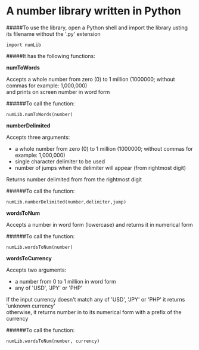 A number library written in Python
===

#####To use the library, open a Python shell and import the library usting its filename without the '.py' extension
```
import numLib
```

#####It has the following functions: 

**numToWords**
<p>Accepts  a  whole  number from zero (0) to 1 million (1000000; without commas for example: 1,000,000) <br/>and prints on screen number in  word form</p>

######To call the function:
```
numLib.numToWords(number)
```
**numberDelimited**
<p>Accepts three arguments: 
  <ul>
    <li>a  whole  number from zero (0) to 1 million (1000000; without commas for example: 1,000,000)
    <li>single character delimiter to be used
    <li>number of jumps when the delimiter will appear (from rightmost digit)
  </ul>
</p>
<p>Returns number delimited from from the rightmost digit</p>

######To call the function:
```
numLib.numberDelimited(number,delimiter,jump)
```

**wordsToNum**
<p>Accepts a number in word form (lowercase) and returns it in numerical form</p>

######To call the function:
```
numLib.wordsToNum(number)
```

**wordsToCurrency**
<p>Accepts two arguments:
  <ul>
    <li>a number from 0 to 1 million in word form
    <li>any of 'USD', 'JPY' or 'PHP'
  </ul>
</p>
<p>If the input currency doesn't match any of 'USD', 'JPY' or 'PHP' it returns 'unknown currency'<br/>
otherwise, it returns number in to its numerical form with a prefix of the currency</p>

######To call the function:
```
numLib.wordsToNum(number, currency)
```
